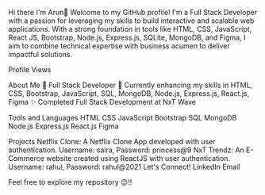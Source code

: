 Hi there I'm Arun👋
Welcome to my GitHub profile! I'm a Full Stack Developer with a passion for leveraging my skills to build interactive and scalable web applications. With a strong foundation in tools like HTML, CSS, JavaScript, React JS, Bootstrap, Node.js, Express.js, SQLite, MongoDB, and Figma, I aim to combine technical expertise with business acumen to deliver impactful solutions.

Profile Views

About Me
💼 Full Stack Developer
🌱 Currently enhancing my skills in HTML, CSS, Bootstrap, JavaScript, SQL, MongoDB, Node.js, Express.js, React.js, Figma
✨ Completed Full Stack Development at NxT Wave

Tools and Languages
HTML CSS JavaScript Bootstrap SQL MongoDB Node.js Express.js React.js Figma

Projects
Netflix Clone: A Netflix Clone App developed with user authentication. Username: saira, Password: princess@9
NxT Trendz: An E-Commerce website created using ReactJS with user authentication. Username: rahul, Password: rahul@2021
Let's Connect!
LinkedIn Email

Feel free to explore my repository 😊!!
